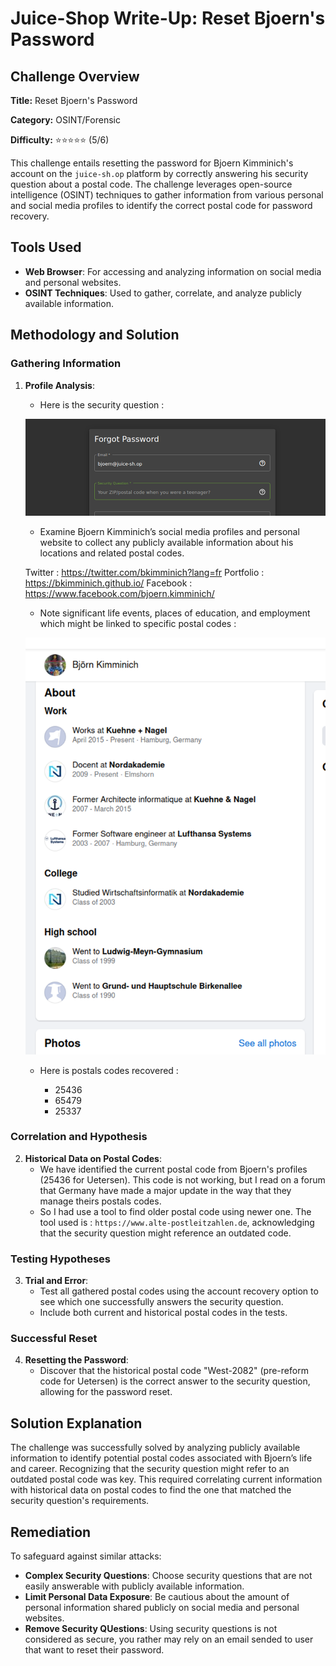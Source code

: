# Juice-Shop Write-Up: Reset Bjoern's Password

## Challenge Overview

**Title:** Reset Bjoern's Password

**Category:** OSINT/Forensic

**Difficulty:** ⭐⭐⭐⭐⭐ (5/6)

This challenge entails resetting the password for Bjoern Kimminich's account on the `juice-sh.op` platform by correctly answering his security question about a postal code. The challenge leverages open-source intelligence (OSINT) techniques to gather information from various personal and social media profiles to identify the correct postal code for password recovery.

## Tools Used

- **Web Browser**: For accessing and analyzing information on social media and personal websites.
- **OSINT Techniques**: Used to gather, correlate, and analyze publicly available information.

## Methodology and Solution

### Gathering Information

1. **Profile Analysis**:

   - Here is the security question : 

   ![security question](../assets/difficulty5/reset_bjoern_password_1.png)

   - Examine Bjoern Kimminich’s social media profiles and personal website to collect any publicly available information about his locations and related postal codes.

   Twitter : https://twitter.com/bkimminich?lang=fr
   Portfolio : https://bkimminich.github.io/
   Facebook : https://www.facebook.com/bjoern.kimminich/

   - Note significant life events, places of education, and employment which might be linked to specific postal codes :

   ![facebook](../assets/difficulty5/reset_bjoern_password_2.png)


   - Here is postals codes recovered : 

        -	25436
        -	65479
        -	25337



### Correlation and Hypothesis

2. **Historical Data on Postal Codes**:
   - We have identified the current postal code from Bjoern's profiles (25436 for Uetersen). This code is not working, but I read on a forum that Germany have made a major update in the way that they manage theirs postals codes.
   - So I had use a tool to find older postal code using newer one. The tool used is : `https://www.alte-postleitzahlen.de`, acknowledging that the security question might reference an outdated code.

### Testing Hypotheses

3. **Trial and Error**:
   - Test all gathered postal codes using the account recovery option to see which one successfully answers the security question.
   - Include both current and historical postal codes in the tests.

### Successful Reset

4. **Resetting the Password**:
   - Discover that the historical postal code "West-2082" (pre-reform code for Uetersen) is the correct answer to the security question, allowing for the password reset.

## Solution Explanation

The challenge was successfully solved by analyzing publicly available information to identify potential postal codes associated with Bjoern’s life and career. Recognizing that the security question might refer to an outdated postal code was key. This required correlating current information with historical data on postal codes to find the one that matched the security question's requirements.

## Remediation

To safeguard against similar attacks:

- **Complex Security Questions**: Choose security questions that are not easily answerable with publicly available information.
- **Limit Personal Data Exposure**: Be cautious about the amount of personal information shared publicly on social media and personal websites.
- **Remove Security QUestions**: Using security questions is not considered as secure, you rather may rely on an email sended to user that want to reset their password.